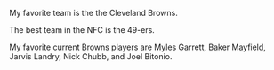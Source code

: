 My favorite team is the the Cleveland Browns.

The best team in the NFC is the 49-ers.

My favorite current Browns players are Myles Garrett, Baker Mayfield, Jarvis Landry, Nick Chubb, and Joel Bitonio.
